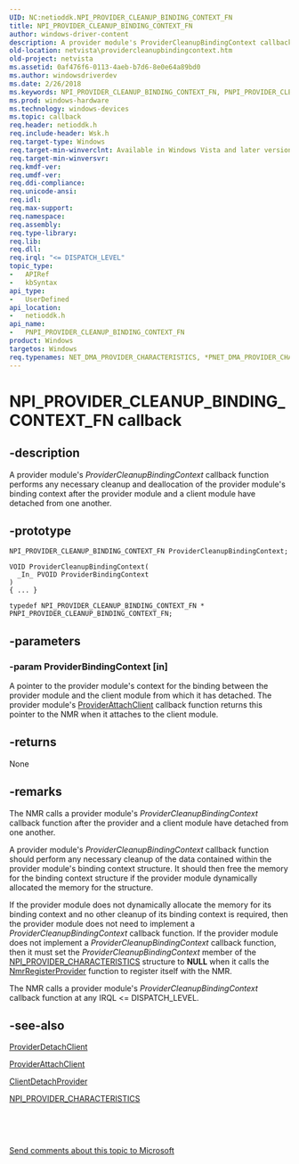 ```yaml
---
UID: NC:netioddk.NPI_PROVIDER_CLEANUP_BINDING_CONTEXT_FN
title: NPI_PROVIDER_CLEANUP_BINDING_CONTEXT_FN
author: windows-driver-content
description: A provider module's ProviderCleanupBindingContext callback function performs any necessary cleanup and deallocation of the provider module's binding context after the provider module and a client module have detached from one another.
old-location: netvista\providercleanupbindingcontext.htm
old-project: netvista
ms.assetid: 0af476f6-0113-4aeb-b7d6-8e0e64a89bd0
ms.author: windowsdriverdev
ms.date: 2/26/2018
ms.keywords: NPI_PROVIDER_CLEANUP_BINDING_CONTEXT_FN, PNPI_PROVIDER_CLEANUP_BINDING_CONTEXT_FN, PNPI_PROVIDER_CLEANUP_BINDING_CONTEXT_FN callback function [Network Drivers Starting with Windows Vista], ProviderCleanupBindingContext, ProviderCleanupBindingContext callback function [Network Drivers Starting with Windows Vista], netioddk/ProviderCleanupBindingContext, netvista.providercleanupbindingcontext, nmrref_9723dfb1-96dd-410c-a5cd-1adfb6aa9544.xml
ms.prod: windows-hardware
ms.technology: windows-devices
ms.topic: callback
req.header: netioddk.h
req.include-header: Wsk.h
req.target-type: Windows
req.target-min-winverclnt: Available in Windows Vista and later versions of the Windows operating   systems.
req.target-min-winversvr: 
req.kmdf-ver: 
req.umdf-ver: 
req.ddi-compliance: 
req.unicode-ansi: 
req.idl: 
req.max-support: 
req.namespace: 
req.assembly: 
req.type-library: 
req.lib: 
req.dll: 
req.irql: "<= DISPATCH_LEVEL"
topic_type:
-	APIRef
-	kbSyntax
api_type:
-	UserDefined
api_location:
-	netioddk.h
api_name:
-	PNPI_PROVIDER_CLEANUP_BINDING_CONTEXT_FN
product: Windows
targetos: Windows
req.typenames: NET_DMA_PROVIDER_CHARACTERISTICS, *PNET_DMA_PROVIDER_CHARACTERISTICS
---
```


# NPI_PROVIDER_CLEANUP_BINDING_CONTEXT_FN callback


## -description


A provider module's 
  <i>ProviderCleanupBindingContext</i> callback function performs any necessary cleanup and deallocation of
  the provider module's binding context after the provider module and a client module have detached from one
  another.


## -prototype


````
NPI_PROVIDER_CLEANUP_BINDING_CONTEXT_FN ProviderCleanupBindingContext;

VOID ProviderCleanupBindingContext(
  _In_ PVOID ProviderBindingContext
)
{ ... }

typedef NPI_PROVIDER_CLEANUP_BINDING_CONTEXT_FN * PNPI_PROVIDER_CLEANUP_BINDING_CONTEXT_FN;
````


## -parameters




### -param ProviderBindingContext [in]

A pointer to the provider module's context for the binding between the provider module and the
     client module from which it has detached. The provider module's 
     <a href="..\netioddk\nc-netioddk-npi_provider_attach_client_fn.md">ProviderAttachClient</a> callback
     function returns this pointer to the NMR when it attaches to the client module.


## -returns



None




## -remarks



The NMR calls a provider module's 
    <i>ProviderCleanupBindingContext</i> callback function after the provider and a client module have
    detached from one another.

A provider module's 
    <i>ProviderCleanupBindingContext</i> callback function should perform any necessary cleanup of the data
    contained within the provider module's binding context structure. It should then free the memory for the
    binding context structure if the provider module dynamically allocated the memory for the structure.

If the provider module does not dynamically allocate the memory for its binding context and no other
    cleanup of its binding context is required, then the provider module does not need to implement a 
    <i>ProviderCleanupBindingContext</i> callback function. If the provider module does not implement a 
    <i>ProviderCleanupBindingContext</i> callback function, then it must set the 
    <i>ProviderCleanupBindingContext</i> member of the 
    <a href="..\netioddk\ns-netioddk-_npi_provider_characteristics.md">
    NPI_PROVIDER_CHARACTERISTICS</a> structure to <b>NULL</b> when it calls the 
    <a href="..\netioddk\nf-netioddk-nmrregisterprovider.md">NmrRegisterProvider</a> function to
    register itself with the NMR.

The NMR calls a provider module's 
    <i>ProviderCleanupBindingContext</i> callback function at any IRQL &lt;= DISPATCH_LEVEL.




## -see-also

<a href="..\netioddk\nc-netioddk-npi_provider_detach_client_fn.md">ProviderDetachClient</a>



<a href="..\netioddk\nc-netioddk-npi_provider_attach_client_fn.md">ProviderAttachClient</a>



<a href="..\netioddk\nc-netioddk-npi_client_detach_provider_fn.md">ClientDetachProvider</a>



<a href="..\netioddk\ns-netioddk-_npi_provider_characteristics.md">NPI_PROVIDER_CHARACTERISTICS</a>



 

 

<a href="mailto:wsddocfb@microsoft.com?subject=Documentation%20feedback [netvista\netvista]:%20NPI_PROVIDER_CLEANUP_BINDING_CONTEXT_FN callback function%20 RELEASE:%20(2/26/2018)&amp;body=%0A%0APRIVACY STATEMENT%0A%0AWe use your feedback to improve the documentation. We don't use your email address for any other purpose, and we'll remove your email address from our system after the issue that you're reporting is fixed. While we're working to fix this issue, we might send you an email message to ask for more info. Later, we might also send you an email message to let you know that we've addressed your feedback.%0A%0AFor more info about Microsoft's privacy policy, see http://privacy.microsoft.com/en-us/default.aspx." title="Send comments about this topic to Microsoft">Send comments about this topic to Microsoft</a>


